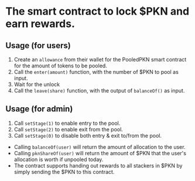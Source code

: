 # The smart contract to lock $PKN and earn rewards.

## Usage (for users)
1. Create an `allowance` from their wallet for the PooledPKN smart contract for the amount of tokens to be pooled.
2. Call the `enter(amount)` function, with the number of $PKN to pool as input.
3. Wait for the unlock
4. Call the `leave(share)` function, with the output of `balanceOf()` as input.

## Usage (for admin)
1. Call `setStage(1)` to enable entry to the pool.
2. Call `setStage(2)` to enable exit from the pool.
3. Call `setStage(0)` to disable both entry & exit to/from the pool.

- Calling `balanceOf(user)` will return the amount of allocation to the user.
- Calling `pknShareOf(user)` will return the amount of $PKN that the user's allocation is worth if unpooled today.
- The contract supports handing out rewards to all stackers in $PKN by simply sending the $PKN to this contract.
